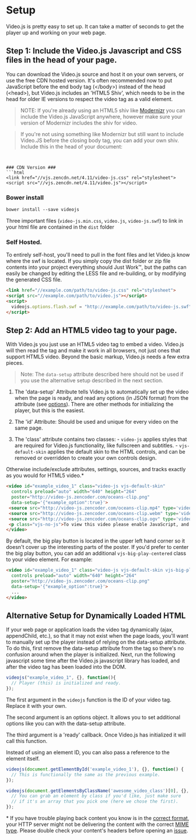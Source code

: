 Setup
=====

Video.js is pretty easy to set up. It can take a matter of seconds to get the player up and working on your web page.

Step 1: Include the Video.js Javascript and CSS files in the head of your page.
------------------------------------------------------------------------------

You can download the Video.js source and host it on your own servers, or use the free CDN hosted version. It's often recommended now to put JavaScript before the end body tag (&lt;/body>) instead of the head (&lt;head>), but Video.js includes an 'HTML5 Shiv', which needs to be in the head for older IE versions to respect the video tag as a valid element.

> NOTE: If you're already using an HTML5 shiv like [Modernizr](http://modernizr.com/) you can include the Video.js JavaScript anywhere, however make sure your version of Modernizr includes the shiv for video.

> If you're not using something like Modernizr but still want to include Video.JS before the closing body tag, you can add your own shiv. Include this in the head of your document:

> ```html
<script type="text/javascript">
  document.createElement('video');document.createElement('audio');document.createElement('track');
</script>
```

### CDN Version ###
```html
<link href="//vjs.zencdn.net/4.11/video-js.css" rel="stylesheet">
<script src="//vjs.zencdn.net/4.11/video.js"></script>
```


### Bower install ###
```html
bower install --save videojs
```
Three important files (`video-js.min.css`, `video.js`, `video-js.swf`) to link in your html file are contained in the `dist` folder


### Self Hosted. ###
To entirely self-host, you'll need to pull in the font files and let Video.js know where the swf is located. If you simply copy the dist folder or zip file contents into your project everything
should Just Work™, but the paths can easily be changed by editing the LESS file and re-building, or by modifying the generated CSS file.

```html
<link href="//example.com/path/to/video-js.css" rel="stylesheet">
<script src="//example.com/path/to/video.js"></script>
<script>
  videojs.options.flash.swf = "http://example.com/path/to/video-js.swf"
</script>
```


Step 2: Add an HTML5 video tag to your page.
--------------------------------------------
With Video.js you just use an HTML5 video tag to embed a video. Video.js will then read the tag and make it work in all browsers, not just ones that support HTML5 video. Beyond the basic markup, Video.js needs a few extra pieces.

> Note: The `data-setup` attribute described here should not be used if you use the alternative setup described in the next section.

  1. The 'data-setup' Attribute tells Video.js to automatically set up the video when the page is ready, and read any options (in JSON format) from the attribute (see [options](options.md)). There are other methods for initializing the player, but this is the easiest.

  2. The 'id' Attribute: Should be used and unique for every video on the same page.

  3. The 'class' attribute contains two classes:
    - `video-js` applies styles that are required for Video.js functionality, like fullscreen and subtitles.
    - `vjs-default-skin` applies the default skin to the HTML controls, and can be removed or overridden to create your own controls design.

Otherwise include/exclude attributes, settings, sources, and tracks exactly as you would for HTML5 video.*
```html
<video id="example_video_1" class="video-js vjs-default-skin"
  controls preload="auto" width="640" height="264"
  poster="http://video-js.zencoder.com/oceans-clip.png"
  data-setup='{"example_option":true}'>
 <source src="http://video-js.zencoder.com/oceans-clip.mp4" type='video/mp4' />
 <source src="http://video-js.zencoder.com/oceans-clip.webm" type='video/webm' />
 <source src="http://video-js.zencoder.com/oceans-clip.ogv" type='video/ogg' />
 <p class="vjs-no-js">To view this video please enable JavaScript, and consider upgrading to a web browser that <a href="http://videojs.com/html5-video-support/" target="_blank">supports HTML5 video</a></p>
</video>
```

By default, the big play button is located in the upper left hand corner so it doesn't cover up the interesting parts of the poster. If you'd prefer to center the big play button, you can add an additional `vjs-big-play-centered` class to your video element. For example:

```html
<video id="example_video_1" class="video-js vjs-default-skin vjs-big-play-centered"
  controls preload="auto" width="640" height="264"
  poster="http://video-js.zencoder.com/oceans-clip.png"
  data-setup='{"example_option":true}'>
  ...
</video>
```

Alternative Setup for Dynamically Loaded HTML
---------------------------------------------
If your web page or application loads the video tag dynamically (ajax, appendChild, etc.), so that it may not exist when the page loads, you'll want to manually set up the player instead of relying on the data-setup attribute. To do this, first remove the data-setup attribute from the tag so there's no confusion around when the player is initialized. Next, run the following javascript some time after the Video.js javascript library has loaded, and after the video tag has been loaded into the DOM.
```js
videojs("example_video_1", {}, function(){
  // Player (this) is initialized and ready.
});
```

The first argument in the `videojs` function is the ID of your video tag. Replace it with your own.

The second argument is an options object. It allows you to set additional options like you can with the data-setup attribute.

The third argument is a 'ready' callback. Once Video.js has initialized it will call this function.

Instead of using an element ID, you can also pass a reference to the element itself.

```js
videojs(document.getElementById('example_video_1'), {}, function() {
  // This is functionally the same as the previous example.
});
```

```js
videojs(document.getElementsByClassName('awesome_video_class')[0], {}, function() {
  // You can grab an element by class if you'd like, just make sure
  // if it's an array that you pick one (here we chose the first).
});
```

\* If you have trouble playing back content you know is in the [correct format](http://blog.zencoder.com/2013/09/13/what-formats-do-i-need-for-html5-video/), your HTTP server might not be delivering the content with the correct [MIME type](http://en.wikipedia.org/wiki/Internet_media_type#Type_video). Please double check your content's headers before opening an [issue](https://github.com/videojs/video.js/blob/master/CONTRIBUTING.md).
